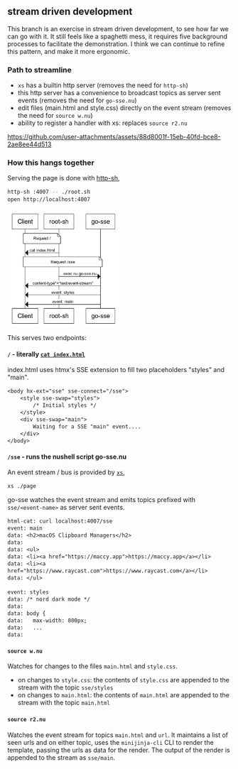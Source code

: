 ## stream driven development

This branch is an exercise in stream driven development, to see how far we can
go with it. It still feels like a spaghetti mess, it requires five background
processes to facilitate the demonstration. I think we can continue to refine
this pattern, and make it more ergonomic.

### Path to streamline

- `xs` has a builtin http server (removes the need for `http-sh`)
- this http server has a convenience to broadcast topics as server sent events
  (removes the need for `go-sse.nu`)
- edit files (main.html and style.css) directly on the event stream (removes
  the need for `source w.nu`)
- ability to register a handler with xs: replaces `source r2.nu`

https://github.com/user-attachments/assets/88d8001f-15eb-40fd-bce8-2ae8ee44d513

### How this hangs together

Serving the page is done with [http-sh](https://github.com/cablehead/http-sh),

```sh
http-sh :4007 -- ./root.sh
open http://localhost:4007
```

<img src="./docs/client-http.png" alt="client -> http sequence diagram" style="width:50%;"/>

This serves two endpoints:

#### `/` - literally [`cat index.html`](https://github.com/cablehead/html-cat/blob/with-xs/root.sh#L22)

index.html uses htmx's SSE extension to fill two placeholders "styles" and "main".

```
<body hx-ext="sse" sse-connect="/sse">
    <style sse-swap="styles">
        /* Initial styles */
    </style>
    <div sse-swap="main">
        Waiting for a SSE "main" event....
    </div>
</body>
```

#### `/sse` - runs the nushell script go-sse.nu

An event stream / bus is provided by [`xs`](https://github.com/cablehead/xs),

```sh
xs ./page
```

go-sse watches the event stream and emits topics prefixed with
`sse/<event-name>` as server sent events.

```
html-cat: curl localhost:4007/sse
event: main
data: <h2>macOS Clipboard Managers</h2>
data:
data: <ul>
data: <li><a href="https://maccy.app">https://maccy.app</a></li>
data: <li><a href="https://www.raycast.com">https://www.raycast.com</a></li>
data: </ul>

event: styles
data: /* nord dark mode */
data:
data: body {
data:   max-width: 800px;
data:   ...
data:
```

#### `source w.nu`

Watches for changes to the files `main.html` and `style.css`.

- on changes to `style.css`: the contents of `style.css` are appended to the
  stream with the topic `sse/styles`
- on changes to `main.html`: the contents of `main.html` are appended to the
  stream with the topic `main.html`

#### `source r2.nu`

Watches the event stream for topics `main.html` and `url`. It maintains a list
of seen urls and on either topic, uses the `minijinja-cli` CLI to render the
template, passing the urls as data for the render. The output of the render is
appended to the stream as `sse/main`.

